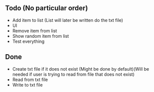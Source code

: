 ## Todo (No particular order)
- Add item to list (List will later be written do the txt file)
- UI
- Remove item from list
- Show random item from list
- Test everything

## Done
- Create txt file if it does not exist (Might be done by default)(Will be needed if user is trying to read from file that does not exist)
- Read from txt file
- Write to txt file